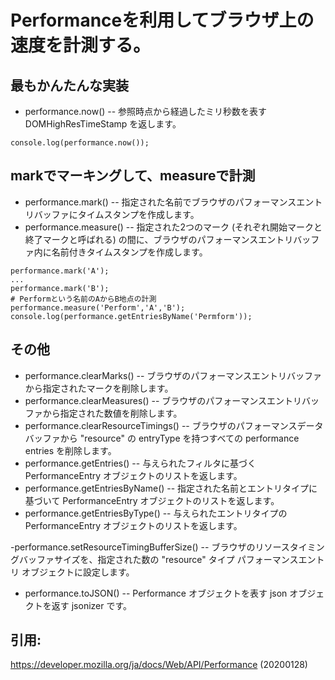 # Performanceを利用してブラウザ上の速度を計測する。

## 最もかんたんな実装
- performance.now()
-- 参照時点から経過したミリ秒数を表す DOMHighResTimeStamp を返します。

```
console.log(performance.now());
```

## markでマーキングして、measureで計測
- performance.mark()
-- 指定された名前でブラウザのパフォーマンスエントリバッファにタイムスタンプを作成します。
- performance.measure()
-- 指定された2つのマーク (それぞれ開始マークと終了マークと呼ばれる) の間に、ブラウザのパフォーマンスエントリバッファ内に名前付きタイムスタンプを作成します。

```
performance.mark('A');
...
performance.mark('B');
# Performという名前のAからB地点の計測
performance.measure('Perform','A','B');
console.log(performance.getEntriesByName('Permform'));
```

## その他
- performance.clearMarks()
-- ブラウザのパフォーマンスエントリバッファから指定されたマークを削除します。
- performance.clearMeasures()
-- ブラウザのパフォーマンスエントリバッファから指定された数値を削除します。
- performance.clearResourceTimings()
-- ブラウザのパフォーマンスデータバッファから "resource" の entryType を持つすべての performance entries を削除します。
- performance.getEntries()
-- 与えられたフィルタに基づく PerformanceEntry オブジェクトのリストを返します。
- performance.getEntriesByName()
-- 指定された名前とエントリタイプに基づいて PerformanceEntry オブジェクトのリストを返します。
- performance.getEntriesByType()
-- 与えられたエントリタイプの PerformanceEntry オブジェクトのリストを返します。

-performance.setResourceTimingBufferSize()
-- ブラウザのリソースタイミングバッファサイズを、指定された数の "resource" タイプ パフォーマンスエントリ オブジェクトに設定します。
- performance.toJSON()
-- Performance オブジェクトを表す json オブジェクトを返す jsonizer です。

## 引用:
https://developer.mozilla.org/ja/docs/Web/API/Performance (20200128)
